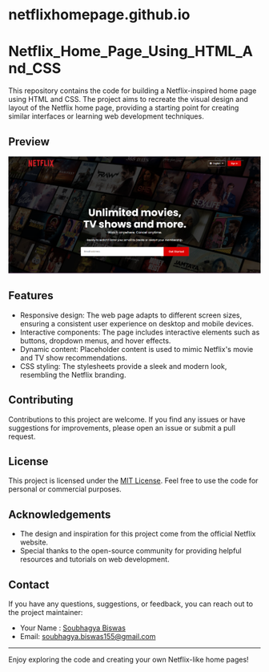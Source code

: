 # netflixhomepage.github.io
# Netflix_Home_Page_Using_HTML_And_CSS

This repository contains the code for building a Netflix-inspired home page using HTML and CSS. The project aims to recreate the visual design and layout of the Netflix home page, providing a starting point for creating similar interfaces or learning web development techniques.

## Preview

![image](https://github.com/Soub1101/netflixhomepage.github.io/blob/main/Screenshot%20(96).png)

## Features

- Responsive design: The web page adapts to different screen sizes, ensuring a consistent user experience on desktop and mobile devices.
- Interactive components: The page includes interactive elements such as buttons, dropdown menus, and hover effects.
- Dynamic content: Placeholder content is used to mimic Netflix's movie and TV show recommendations.
- CSS styling: The stylesheets provide a sleek and modern look, resembling the Netflix branding.

## Contributing

Contributions to this project are welcome. If you find any issues or have suggestions for improvements, please open an issue or submit a pull request.

## License

This project is licensed under the [MIT License](LICENSE). Feel free to use the code for personal or commercial purposes.

## Acknowledgements

- The design and inspiration for this project come from the official Netflix website.
- Special thanks to the open-source community for providing helpful resources and tutorials on web development.

## Contact

If you have any questions, suggestions, or feedback, you can reach out to the project maintainer:

- Your Name : [Soubhagya Biswas](https://www.linkedin.com/in/soubhagya-biswas-a956851ba/)
- Email: [soubhagya.biswas155@gmail.com](mailto:soubhagya.biswas155@gmail.comom)

---

Enjoy exploring the code and creating your own Netflix-like home pages!
